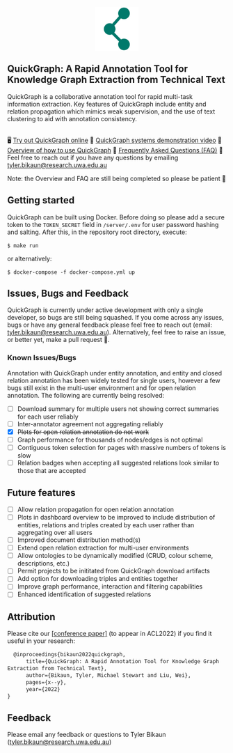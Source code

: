 <div style="display:flex;align-items:center;flex-direction:column;justify-content:center">
<img src="quickgraph_logo.png" width="100">
<h2>
QuickGraph: A Rapid Annotation Tool for Knowledge Graph Extraction from Technical Text</h2>
</div>
QuickGraph is a collaborative annotation tool for rapid multi-task information extraction. Key features of QuickGraph include entity and relation propagation which mimics weak supervision, and the use of text clustering to aid with annotation consistency. <br/><br/>

  🖥 [Try out QuickGraph online](https://quickgraph.nlp-tlp.org)
  🎥 [QuickGraph systems demonstration video](https://youtu.be/DTWrR67-nCU)
  📌 [Overview of how to use QuickGraph](https://github.com/nlp-tlp/quickgraph/blob/main/About.md)
  📌 [Frequently Asked Questions (FAQ)](https://github.com/nlp-tlp/quickgraph/blob/main/FAQ.md)
  📨 Feel free to reach out if you have any questions by emailing tyler.bikaun@research.uwa.edu.au

Note: the Overview and FAQ are still being completed so please be patient 🙂

## Getting started

QuickGraph can be built using Docker. Before doing so please add a secure token to the `TOKEN_SECRET` field in `/server/.env` for user password hashing and salting. After this, in the repository root directory, execute:

```
$ make run
```

or alternatively:

```
$ docker-compose -f docker-compose.yml up
```

## Issues, Bugs and Feedback
QuickGraph is currently under active development with only a single developer, so bugs are still being squashed. If you come across any issues, bugs or have any general feedback please feel free to reach out (email: tyler.bikaun@research.uwa.edu.au). Alternatively, feel free to raise an issue, or better yet, make a pull request 🙂.

### Known Issues/Bugs
Annotation with QuickGraph under entity annotation, and entity and closed relation annotation has been widely tested for single users, however a few bugs still exist in the multi-user environment and for open relation annotation. The following are currently being resolved:
- [ ] Download summary for multiple users not showing correct summaries for each user reliably
- [ ] Inter-annotator agreement not aggregating reliably
- [x] ~~Plots for open relation annotation do not work~~
- [ ] Graph performance for thousands of nodes/edges is not optimal
- [ ] Contiguous token selection for pages with massive numbers of tokens is slow
- [ ] Relation badges when accepting all suggested relations look similar to those that are accepted

## Future features
- [ ] Allow relation propagation for open relation annotation
- [ ] Plots in dashboard overview to be improved to include distribution of entities, relations and triples created by each user rather than aggregating over all users
- [ ] Improved document distribution method(s)
- [ ] Extend open relation extraction for multi-user environments
- [ ] Allow ontologies to be dynamically modified (CRUD, colour scheme, descriptions, etc.)
- [ ] Permit projects to be inititated from QuickGraph download artifacts
- [ ] Add option for downloading triples and entities together
- [ ] Improve graph performance, interaction and filtering capabilities
- [ ] Enhanced identification of suggested relations
## Attribution

Please cite our [[conference paper]](https://arxiv.org/abs/####.#####) (to appear in ACL2022) if you find it useful in your research:

```
  @inproceedings{bikaun2022quickgraph,
      title={QuickGraph: A Rapid Annotation Tool for Knowledge Graph Extraction from Technical Text},
      author={Bikaun, Tyler, Michael Stewart and Liu, Wei},
      pages={x--y},
      year={2022}
}
```

## Feedback

Please email any feedback or questions to Tyler Bikaun (tyler.bikaun@research.uwa.edu.au)

